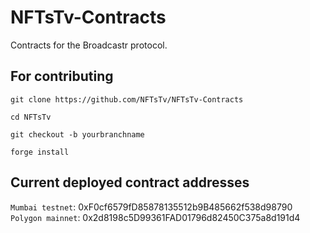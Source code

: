# NFTsTv-Contracts

Contracts for the Broadcastr protocol.

## For contributing
`git clone https://github.com/NFTsTv/NFTsTv-Contracts`

`cd NFTsTv`

`git checkout -b yourbranchname`

`forge install`

## Current deployed contract addresses
`Mumbai testnet`: 0xF0cf6579fD85878135512b9B485662f538d98790
`Polygon mainnet`: 0x2d8198c5D99361FAD01796d82450C375a8d191d4
